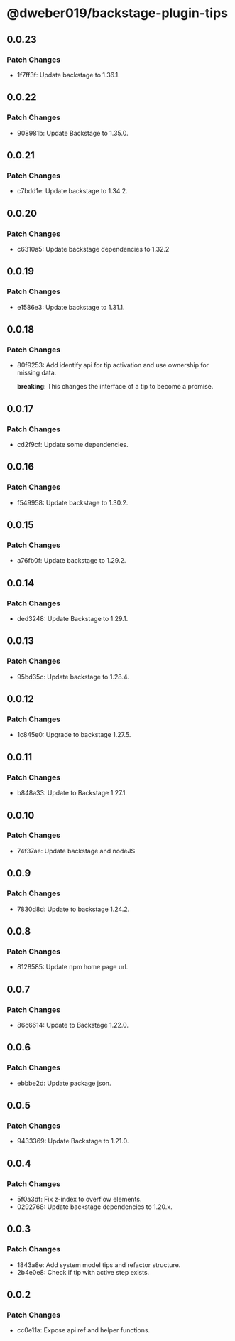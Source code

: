 # @dweber019/backstage-plugin-tips

## 0.0.23

### Patch Changes

- 1f7ff3f: Update backstage to 1.36.1.

## 0.0.22

### Patch Changes

- 908981b: Update Backstage to 1.35.0.

## 0.0.21

### Patch Changes

- c7bdd1e: Update backstage to 1.34.2.

## 0.0.20

### Patch Changes

- c6310a5: Update backstage dependencies to 1.32.2

## 0.0.19

### Patch Changes

- e1586e3: Update backstage to 1.31.1.

## 0.0.18

### Patch Changes

- 80f9253: Add identify api for tip activation and use ownership for missing data.

  **breaking**: This changes the interface of a tip to become a promise.

## 0.0.17

### Patch Changes

- cd2f9cf: Update some dependencies.

## 0.0.16

### Patch Changes

- f549958: Update backstage to 1.30.2.

## 0.0.15

### Patch Changes

- a76fb0f: Update backstage to 1.29.2.

## 0.0.14

### Patch Changes

- ded3248: Update Backstage to 1.29.1.

## 0.0.13

### Patch Changes

- 95bd35c: Update backstage to 1.28.4.

## 0.0.12

### Patch Changes

- 1c845e0: Upgrade to backstage 1.27.5.

## 0.0.11

### Patch Changes

- b848a33: Update to Backstage 1.27.1.

## 0.0.10

### Patch Changes

- 74f37ae: Update backstage and nodeJS

## 0.0.9

### Patch Changes

- 7830d8d: Update to backstage 1.24.2.

## 0.0.8

### Patch Changes

- 8128585: Update npm home page url.

## 0.0.7

### Patch Changes

- 86c6614: Update to Backstage 1.22.0.

## 0.0.6

### Patch Changes

- ebbbe2d: Update package json.

## 0.0.5

### Patch Changes

- 9433369: Update Backstage to 1.21.0.

## 0.0.4

### Patch Changes

- 5f0a3df: Fix z-index to overflow elements.
- 0292768: Update backstage dependencies to 1.20.x.

## 0.0.3

### Patch Changes

- 1843a8e: Add system model tips and refactor structure.
- 2b4e0e8: Check if tip with active step exists.

## 0.0.2

### Patch Changes

- cc0e11a: Expose api ref and helper functions.
